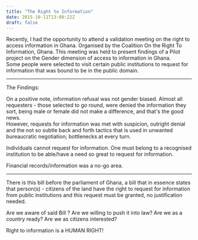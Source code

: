 ```yaml
---
title: "The Right to Information"
date: 2015-10-11T13:00:22Z
draft: false
---
```

Recently, I had the opportunity to attend a validation meeting on the right to access information in Ghana. Organised by the Coalition On the Right To Information, Ghana. This meeting was held to present findings of a Pilot project on the Gender dimension of access to information in Ghana.  
Some people were selected to visit certain public institutions to request for information that was bound to be in the public domain.

* * *

The Findings:

On a positive note, information refusal was not gender biased. Almost all requesters - those selected to go round, were denied the information they sort, being male or female did not make a difference, and that's the good news.  
However, requests for information was met with suspicion, outright denial and the not so subtle back and forth tactics that is used in unwanted bureaucratic negotiation; bottlenecks at every turn.

Individuals cannot request for information. One must belong to a recognised institution to be able/have a need so great to request for information.

Financial records/information was a no-go area.

* * *

There is this bill before the parliament of Ghana, a bill that in essence states that person(s) - citizens of the land have the right to request for information from public institutions and this request must be granted, no justification needed.

Are we aware of said Bill ? Are we willing to push it into law? Are we as a country ready? Are we as citizens interested?

Right to information is a HUMAN RIGHT!